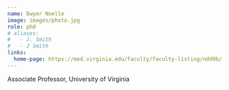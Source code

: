```yaml
---
name: Dwyer Noelle
image: images/photo.jpg
role: phd
# aliases:
#   - J. Smith
#   - J Smith
links:
  home-page: https://med.virginia.edu/faculty/faculty-listing/ndd9b/
---
```


Associate Professor, University of Virginia
